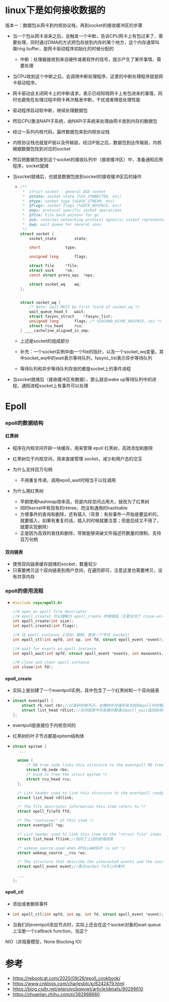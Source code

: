 # linux下是如何接收数据的

版本一：数据包从网卡到内核协议栈，再到socket的接收缓冲区的步骤

- 当一个包从网卡进来之后，会触发一个中断，告诉CPU网卡上有包过来了，需要处理，同时通过DMA的方式把包存放到内存的某个地方，这个内存通常叫做ring buffer，是网卡驱动程序初始化的时候分配的
  - 中断：处理器接收到来自硬件或者软件的信号，提示产生了某件事情，需要处理
- 当CPU收到这个中断之后，会调用中断处理程序，这里的中断处理程序就是网卡驱动程序。
- 网卡驱动会关闭网卡上的中断请求，表示已经知晓网卡上有包进来的事情，同时也避免在处理过程中网卡再次触发中断，干扰或者降低处理性能
- 驱动程序启动软中断，继续处理数据包
- 然后CPU激活NAPI子系统，由NAPI子系统来处理由网卡放到内存的数据包
- 经过一系列内核代码，最终数据包来到内核协议栈
- 内核协议栈也就是IP层以及传输层，经过IP层之后，数据包到达传输层，内核根据数据包找到对应的socket
- 然后把数据包放到这个socket的接收队列中（接收缓冲区）中，准备通知应用程序，socket就绪

- 当socket就绪后，也就是数据包放到socket的接收缓冲区后的操作

  - ```c
    /**
     *  struct socket - general BSD socket
     *  @state: socket state (%SS_CONNECTED, etc)
     *  @type: socket type (%SOCK_STREAM, etc)
     *  @flags: socket flags (%SOCK_NOSPACE, etc)
     *  @ops: protocol specific socket operations
     *  @file: File back pointer for gc
     *  @sk: internal networking protocol agnostic socket representation
     *  @wq: wait queue for several uses
     */
    struct socket {
    	socket_state		state;
    
    	short			type;
    
    	unsigned long		flags;
    
    	struct file		*file;
    	struct sock		*sk;
    	const struct proto_ops	*ops;
    
    	struct socket_wq	wq;
    };
    
    
    struct socket_wq {
    	/* Note: wait MUST be first field of socket_wq */
    	wait_queue_head_t	wait;
    	struct fasync_struct	*fasync_list;
    	unsigned long		flags; /* %SOCKWQ_ASYNC_NOSPACE, etc */
    	struct rcu_head		rcu;
    } ____cacheline_aligned_in_smp;
    ```

  - 上述是socket的组成部分

  - 补充：一个socket实例中由一个file的指针，以及一个socket_wq变量，其中socket_wq中的wait表示等待队列，fasync_list表示异步等待队列

  - 等待队列和异步等待队列存放的都是socket上的事件进程

- 当socket就绪后（接收缓冲区有数据），那么就会wake up等待队列中的进程，通知进程socket上有事件可以处理







# Epoll

### epoll的数据结构

#### 红黑树

- 程序在内核空间开辟一块缓存，用来管理 epoll 红黑树，高效添加和删除
- 红黑树位于内核空间，用来直接管理 socket，减少和用户态的交互

- 为什么支持百万句柄

  - 不用重复传递，调用epoll_wait时相当于以往调用
- 为什么用红黑树

  - 早期使用hashmap效率高，但是内存空间占用大，就改为了红黑树
  - 同时kernel中有现有的rbtree，而没有通用的hashtable
  - 方便事件的查询和删除，还有插入（背景：有些事件一开始是要监听的，就要插入，如果有重复的话，插入的时候就要注意；但是后续又不用了，就要实现删除）
  - 正是因为高效的查找和删除，导致能够突破文件描述符数量的限制，支持百万句柄





#### 双向链表

- 使用双向链表缓存就绪的socket，数量较少
- 只需要拷贝这个双向链表到用户空间，在遍历即可，注意这里也需要拷贝，没有共享内存









### epoll的使用流程

- ```cpp
  #include <sys/epoll.h>
  
  //# open an epoll file descriptor
  //# epoll_create1 可以理解为 epoll_create 的增强版（主要支持了 close-on-exec）
  int epoll_create(int size);
  int epoll_create1(int flags);
  
  //# 往 epoll instance 上添加、删除、更改一个节点（socket)
  int epoll_ctl(int epfd, int op, int fd, struct epoll_event *event);
  
  //# wait for events on epoll instance
  int epoll_wait(int epfd, struct epoll_event *events, int maxevents, int timeout);
  
  //# close and clear epoll instance
  int close(int fd);
  ```



#### epoll_create

- 实际上是创建了一个eventpoll实例，其中包含了一个红黑树和一个双向链表

- ```cpp
  struct eventpoll {
      struct rb_root rbr;//红黑树的根节点，这棵树中存储所有添加到epoll中的需要监控的事件
      struct list_head rdlist;//双向链表中存放着将要通过epoll_wait返回给用户的满足条件的事件
  };
  ```

- eventpoll是直接位于内核空间的

- 红黑树的叶子节点都是epitem结构体

- ```cpp
  struct epitem {
     ...
     
  	union {
  		/* RB tree node links this structure to the eventpoll RB tree */
  		struct rb_node rbn;
  		/* Used to free the struct epitem */
  		struct rcu_head rcu;
  	};
  
  	/* List header used to link this structure to the eventpoll ready list */
  	struct list_head rdllink;
  
  	/* The file descriptor information this item refers to */
  	struct epoll_filefd ffd;
  
  	/* The "container" of this item */
  	struct eventpoll *ep;
  
  	/* List header used to link this item to the "struct file" items list */
  	struct list_head fllink;//指向了上述的就绪链表
  
  	/* wakeup_source used when EPOLLWAKEUP is set */
  	struct wakeup_source __rcu *ws;
  
  	/* The structure that describe the interested events and the source fd */
  	struct epoll_event event;//表示socket fd关心的事件
  	
  	...
  };
  ```





#### epoll_ctl

- 添加或者删除事件

- ```cpp
  int epoll_ctl(int epfd, int op, int fd, struct epoll_event *event);
  ```

- 当我们向eventpoll添加节点时，实际上还会在这个socket对象的wait queue上注册一个callback function，当这个





NIO（非阻塞模型，None Blocking IO）





# 参考

- https://rebootcat.com/2020/09/26/epoll_cookbook/
- https://www.cnblogs.com/charlesblc/p/6242479.html
- https://blog.csdn.net/wteruiycbqqvwt/article/details/90299610
- https://zhuanlan.zhihu.com/p/392988660